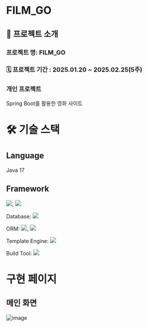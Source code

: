 # FILM_GO
## 🎀 프로젝트 소개
### 프로젝트 명: FILM_GO
### 🗓️ 프로젝트 기간 : 2025.01.20 ~ 2025.02.25(5주)
### 개인 프로젝트
Spring Boot를 활용한 영화 사이트

# 🛠️ 기술 스택
## Language
Java 17
## Framework 
<img src="https://img.shields.io/badge/springboot-6DB33F?style=for-the-badge&logo=springboot&logoColor=white">, <img src="https://img.shields.io/badge/springsecurity-6DB33F?style=for-the-badge&logo=springsecurity&logoColor=white">

Database: <img src="https://img.shields.io/badge/h2database-4479A1?style=for-the-badge&logo=h2database&logoColor=white">

ORM: <img src="https://img.shields.io/badge/jpa-6DB33F?style=for-the-badge&logo=jpa&logoColor=white">, <img src="https://img.shields.io/badge/querydsl-4479A1?style=for-the-badge&logo=querydsl&logoColor=white">

Template Engine: <img src="https://img.shields.io/badge/thymeleaf-005F0F?style=for-the-badge&logo=thymeleaf&logoColor=white">

Build Tool: <img src="https://img.shields.io/badge/gradle-02303A?style=for-the-badge&logo=gradle&logoColor=white">

# 구현 페이지
## 메인 화면
![image](https://github.com/user-attachments/assets/43bf92ed-2996-483a-89b5-32f13263a566)


